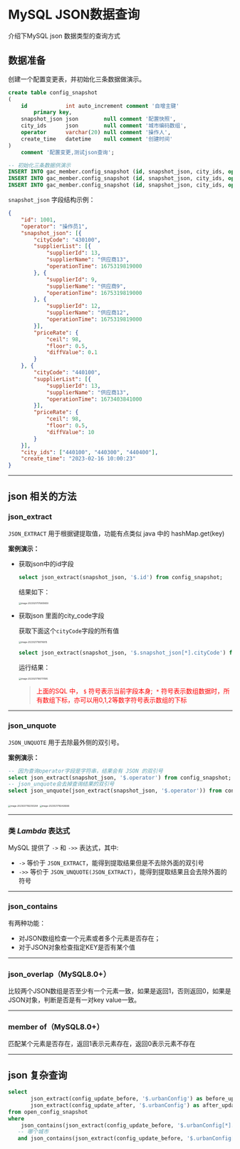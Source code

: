 # MySQL JSON数据查询

介绍下MySQL json 数据类型的查询方式

## 数据准备

创建一个配置变更表，并初始化三条数据做演示。

```sql
create table config_snapshot
(
    id            int auto_increment comment '自增主键'
        primary key,
    snapshot_json json        null comment '配置快照',
    city_ids      json        null comment '城市编码数组',
    operator      varchar(20) null comment '操作人',
    create_time   datetime    null comment '创建时间'
)
    comment '配置变更,测试json查询';

-- 初始化三条数据供演示
INSERT INTO gac_member.config_snapshot (id, snapshot_json, city_ids, operator, create_time) VALUES (1, '{"id": 1001, "city_ids": ["440100", "440300", "440400"], "operator": "操作员1", "create_time": "2023-02-16 10:00:23", "snapshot_json": [{"cityCode": "430100", "priceRate": {"ceil": 98, "floor": 0.5, "diffValue": 0.1}, "supplierList": [{"supplierId": 13, "supplierName": "供应商13", "operationTime": 1675319819000}, {"supplierId": 9, "supplierName": "供应商9", "operationTime": 1675319819000}, {"supplierId": 12, "supplierName": "供应商12", "operationTime": 1675319819000}]}, {"cityCode": "440100", "priceRate": {"ceil": 98, "floor": 0.5, "diffValue": 10}, "supplierList": [{"supplierId": 13, "supplierName": "供应商13", "operationTime": 1673403841000}]}]}', '["440100", "440300", "440400"]', '操作员1', '2023-02-16 10:00:23');
INSERT INTO gac_member.config_snapshot (id, snapshot_json, city_ids, operator, create_time) VALUES (2, '{"id": 1001, "city_ids": ["440100", "430300", "440110"], "operator": "操作员1", "create_time": "2023-02-16 10:00:23", "snapshot_json": [{"cityCode": "430300", "priceRate": {"ceil": 98, "floor": 0.5, "diffValue": 0.1}, "supplierList": [{"supplierId": 2, "supplierName": "供应商2", "operationTime": 1675319819000}, {"supplierId": 91, "supplierName": "供应商91", "operationTime": 1675319819000}, {"supplierId": 125, "supplierName": "供应商125", "operationTime": 1675319819000}]}, {"cityCode": "440110", "priceRate": {"ceil": 98, "floor": 0.5, "diffValue": 10}, "supplierList": [{"supplierId": 13, "supplierName": "供应商13", "operationTime": 1673403841000}]}]}', '["440100", "440310", "440410"]', '操作员2', '2023-02-16 11:20:16');
INSERT INTO gac_member.config_snapshot (id, snapshot_json, city_ids, operator, create_time) VALUES (3, '{"id": 1001, "city_ids": ["440400", "440700", "440200"], "operator": "操作员1", "create_time": "2023-02-16 10:00:23", "snapshot_json": [{"cityCode": "430100", "priceRate": {"ceil": 98, "floor": 0.5, "diffValue": 0.1}, "supplierList": [{"supplierId": 17, "supplierName": "供应商17", "operationTime": 1675319819000}, {"supplierId": 11, "supplierName": "供应商11", "operationTime": 1675319819000}]}]}', '["440400", "440800", "441400"]', '操作员3', '2023-02-16 13:10:43');

```

`snapshot_json`  字段结构示例：

```json
{
	"id": 1001,
	"operator": "操作员1",
	"snapshot_json": [{
		"cityCode": "430100",
		"supplierList": [{
			"supplierId": 13,
			"supplierName": "供应商13",
			"operationTime": 1675319819000
		}, {
			"supplierId": 9,
			"supplierName": "供应商9",
			"operationTime": 1675319819000
		}, {
			"supplierId": 12,
			"supplierName": "供应商12",
			"operationTime": 1675319819000
		}],
		"priceRate": {
			"ceil": 98,
			"floor": 0.5,
			"diffValue": 0.1
		}
	}, {
		"cityCode": "440100",
		"supplierList": [{
			"supplierId": 13,
			"supplierName": "供应商13",
			"operationTime": 1673403841000
		}],
		"priceRate": {
			"ceil": 98,
			"floor": 0.5,
			"diffValue": 10
		}
	}],
	"city_ids": ["440100", "440300", "440400"],
	"create_time": "2023-02-16 10:00:23"
}
```



---

## json 相关的方法

### json_extract

`JSON_EXTRACT`  用于根据键提取值，功能有点类似 java 中的 hashMap.get(key)

**案例演示：**

- 获取json中的id字段

  ```sql
  select json_extract(snapshot_json, '$.id') from config_snapshot;
  ```

  结果如下：

  <img src="https://cdn.jsdelivr.net/gh/miiarms/typroa-image/moving/202302171758872.png" alt="image-20230217175800659" style="zoom:33%;" />

- 获取json 里面的city_code字段

  获取下面这个`cityCode`字段的所有值

  <img src="https://cdn.jsdelivr.net/gh/miiarms/typroa-image/moving/202302171801873.png" alt="image-20230217180116815" style="zoom:33%;" />

  ```sql
  select json_extract(snapshot_json, '$.snapshot_json[*].cityCode') from config_snapshot;
  ```

  运行结果：

  <img src="https://cdn.jsdelivr.net/gh/miiarms/typroa-image/moving/202302171807149.png" alt="image-20230217180717095" style="zoom:33%;" />

  > <font color="red">上面的SQL 中， `$`  符号表示当前字段本身;  `*` 符号表示数组数据时，所有数组下标，亦可以用0,1,2等数字符号表示数组的下标</font>

---

### json_unquote

`JSON_UNQUOTE` 用于去除最外侧的双引号。

**案例演示：**

```sql
-- 因为查询operator字段是字符串，结果会有 JSON 的双引号
select json_extract(snapshot_json, '$.operator') from config_snapshot;
-- json_unquote会去掉查询结果的双引号
select json_unquote(json_extract(snapshot_json, '$.operator')) from config_snapshot;
```

<img src="https://cdn.jsdelivr.net/gh/miiarms/typroa-image/moving/202302171823340.png" alt="image-20230217182350264" style="zoom:33%;" />

<img src="https://cdn.jsdelivr.net/gh/miiarms/typroa-image/moving/202302171824739.png" alt="image-20230217182426666" style="zoom:33%;" />

---

### 类 *Lambda* 表达式

MySQL 提供了 `->` 和 `->>` 表达式，其中:

- `->`  等价于  `JSON_EXTRACT`，能得到提取结果但是不去除外面的双引号
- `->>` 等价于 `JSON_UNQUOTE(JSON_EXTRACT)`，能得到提取结果且会去除外面的符号

---

### json_contains

有两种功能：

- 对JSON数组检查一个元素或者多个元素是否存在；
- 对于JSON对象检查指定KEY是否有某个值

---

### json_overlap（MySQL8.0+）

比较两个JSON数组是否至少有一个元素一致，如果是返回1，否则返回0，如果是JSON对象，判断是否是有一对key value一致。

----

### member of（MySQL8.0+）

匹配某个元素是否存在，返回1表示元素存在，返回0表示元素不存在

---

## json 复杂查询



```sql
select 
       json_extract(config_update_before, '$.urbanConfig') as before_update ,
       json_extract(config_update_after, '$.urbanConfig') as after_update
from open_config_snapshot 
where 
	json_contains(json_extract(config_update_before, '$.urbanConfig[*].supplierList[*].supplierId'), '[10]' , '$')
   -- 哪个城市
   and json_contains(json_extract(config_update_before, '$.urbanConfig[*].cityCode'), '"440600"' , '$')
 
```



